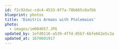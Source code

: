 ```yaml
---
id: f2c92dac-cdc4-4533-8f7a-78b665c0afbb
blueprint: photos
title: 'Dimitris Armaos with Ptolemaios'
photo:
  - images/im004657.JPG
updated_by: 1efd0116-a539-4ffd-85b7-6bfe662e5c3a
updated_at: 1670601917
---
```

